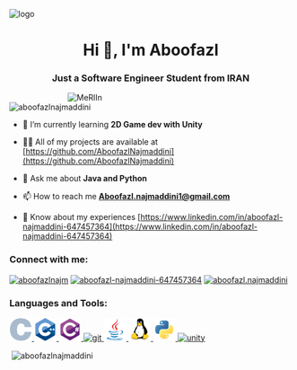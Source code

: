 ![logo](https://it.gwu.edu/sites/g/files/zaxdzs5486/files/2023-10/github_logo.png)
<h1 align="center">Hi 👋, I'm Aboofazl</h1>
<h3 align="center">Just a Software Engineer Student from IRAN</h3>

<img align="right" alt="MeRlIn" width= "400" src = "https://blog.sciencemuseum.org.uk/wp-content/uploads/2017/10/Pacman.gif">

<p align="left"> <img src="https://komarev.com/ghpvc/?username=aboofazlnajmaddini&label=Profile%20views&color=0e75b6&style=flat" alt="aboofazlnajmaddini" /> </p>

- 🌱 I’m currently learning **2D Game dev with Unity**

- 👨‍💻 All of my projects are available at [https://github.com/AboofazlNajmaddini](https://github.com/AboofazlNajmaddini)

- 💬 Ask me about **Java and Python**

- 📫 How to reach me **Aboofazl.najmaddini1@gmail.com**

- 📄 Know about my experiences [https://www.linkedin.com/in/aboofazl-najmaddini-647457364](https://www.linkedin.com/in/aboofazl-najmaddini-647457364)

<h3 align="left">Connect with me:</h3>
<p align="left">
<a href="https://twitter.com/aboofazlnajm" target="blank"><img align="center" src="https://raw.githubusercontent.com/rahuldkjain/github-profile-readme-generator/master/src/images/icons/Social/twitter.svg" alt="aboofazlnajm" height="30" width="40" /></a>
<a href="https://linkedin.com/in/aboofazl-najmaddini-647457364" target="blank"><img align="center" src="https://raw.githubusercontent.com/rahuldkjain/github-profile-readme-generator/master/src/images/icons/Social/linked-in-alt.svg" alt="aboofazl-najmaddini-647457364" height="30" width="40" /></a>
<a href="https://instagram.com/aboofazel.najmaddini" target="blank"><img align="center" src="https://raw.githubusercontent.com/rahuldkjain/github-profile-readme-generator/master/src/images/icons/Social/instagram.svg" alt="aboofazl.najmaddini" height="30" width="40" /></a>
</p>

<h3 align="left">Languages and Tools:</h3>
<p align="left"> <a href="https://www.cprogramming.com/" target="_blank" rel="noreferrer"> <img src="https://raw.githubusercontent.com/devicons/devicon/master/icons/c/c-original.svg" alt="c" width="40" height="40"/> </a> <a href="https://www.w3schools.com/cpp/" target="_blank" rel="noreferrer"> <img src="https://raw.githubusercontent.com/devicons/devicon/master/icons/cplusplus/cplusplus-original.svg" alt="cplusplus" width="40" height="40"/> </a> <a href="https://www.w3schools.com/cs/" target="_blank" rel="noreferrer"> <img src="https://raw.githubusercontent.com/devicons/devicon/master/icons/csharp/csharp-original.svg" alt="csharp" width="40" height="40"/> </a> <a href="https://git-scm.com/" target="_blank" rel="noreferrer"> <img src="https://www.vectorlogo.zone/logos/git-scm/git-scm-icon.svg" alt="git" width="40" height="40"/> </a> <a href="https://www.java.com" target="_blank" rel="noreferrer"> <img src="https://raw.githubusercontent.com/devicons/devicon/master/icons/java/java-original.svg" alt="java" width="40" height="40"/> </a> <a href="https://www.linux.org/" target="_blank" rel="noreferrer"> <img src="https://raw.githubusercontent.com/devicons/devicon/master/icons/linux/linux-original.svg" alt="linux" width="40" height="40"/> </a> <a href="https://www.python.org" target="_blank" rel="noreferrer"> <img src="https://raw.githubusercontent.com/devicons/devicon/master/icons/python/python-original.svg" alt="python" width="40" height="40"/> </a> <a href="https://unity.com/" target="_blank" rel="noreferrer"> <img src="https://www.vectorlogo.zone/logos/unity3d/unity3d-icon.svg" alt="unity" width="40" height="40"/> </a> </p>

<p>&nbsp;<img align="center" src="https://github-readme-stats.vercel.app/api?username=aboofazlnajmaddini&show_icons=true&locale=en" alt="aboofazlnajmaddini" /></p>



